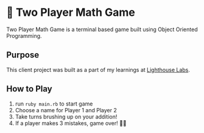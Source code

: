👾 Two Player Math Game
====================
Two Player Math Game is a terminal based game built using Object Oriented Programming. 

## Purpose

This client project was built as a part of my learnings at [Lighthouse Labs](https://www.lighthouselabs.ca).

## How to Play

1. run `ruby main.rb` to start game
2. Choose a name for Player 1 and Player 2
3. Take turns brushing up on your addition!
4. If a player makes 3 mistakes, game over! 👾❌

